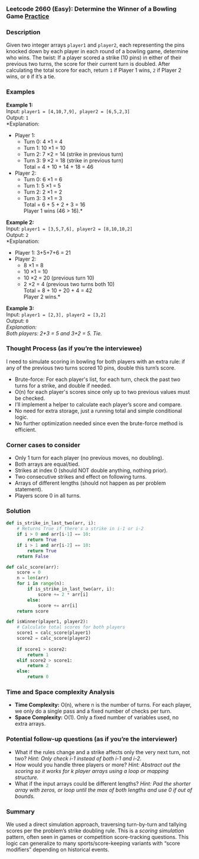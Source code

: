 ### Leetcode 2660 (Easy): Determine the Winner of a Bowling Game [Practice](https://leetcode.com/problems/determine-the-winner-of-a-bowling-game)

### Description  
Given two integer arrays `player1` and `player2`, each representing the pins knocked down by each player in each round of a bowling game, determine who wins. The twist: If a player scored a strike (10 pins) in either of their previous two turns, the score for their current turn is doubled. After calculating the total score for each, return `1` if Player 1 wins, `2` if Player 2 wins, or `0` if it’s a tie.

### Examples  

**Example 1:**  
Input: `player1 = [4,10,7,9], player2 = [6,5,2,3]`  
Output: `1`  
*Explanation:  
- Player 1:  
    - Turn 0: 4 ×1 = 4  
    - Turn 1: 10 ×1 = 10  
    - Turn 2: 7 ×2 = 14 (strike in previous turn)  
    - Turn 3: 9 ×2 = 18 (strike in previous turn)  
  Total = 4 + 10 + 14 + 18 = 46  
- Player 2:  
    - Turn 0: 6 ×1 = 6  
    - Turn 1: 5 ×1 = 5  
    - Turn 2: 2 ×1 = 2  
    - Turn 3: 3 ×1 = 3  
  Total = 6 + 5 + 2 + 3 = 16  
Player 1 wins (46 > 16).*

**Example 2:**  
Input: `player1 = [3,5,7,6], player2 = [8,10,10,2]`  
Output: `2`  
*Explanation:  
- Player 1: 3+5+7+6 = 21  
- Player 2:  
    - 8 ×1 = 8  
    - 10 ×1 = 10  
    - 10 ×2 = 20 (previous turn 10)  
    - 2 ×2 = 4 (previous two turns both 10)  
  Total = 8 + 10 + 20 + 4 = 42  
Player 2 wins.*

**Example 3:**  
Input: `player1 = [2,3], player2 = [3,2]`  
Output: `0`  
*Explanation:  
Both players: 2+3 = 5 and 3+2 = 5. Tie.*

### Thought Process (as if you’re the interviewee)  
I need to simulate scoring in bowling for both players with an extra rule: if any of the previous two turns scored 10 pins, double this turn’s score.  
- Brute-force: For each player's list, for each turn, check the past two turns for a strike, and double if needed.  
- O(n) for each player's scores since only up to two previous values must be checked.  
- I’ll implement a helper to calculate each player’s score and compare.  
- No need for extra storage, just a running total and simple conditional logic.  
- No further optimization needed since even the brute-force method is efficient.

### Corner cases to consider  
- Only 1 turn for each player (no previous moves, no doubling).  
- Both arrays are equal/tied.
- Strikes at index 0 (should NOT double anything, nothing prior).
- Two consecutive strikes and effect on following turns.
- Arrays of different lengths (should not happen as per problem statement).
- Players score 0 in all turns.

### Solution

```python
def is_strike_in_last_two(arr, i):
    # Returns True if there's a strike in i-1 or i-2
    if i > 0 and arr[i-1] == 10:
        return True
    if i > 1 and arr[i-2] == 10:
        return True
    return False

def calc_score(arr):
    score = 0
    n = len(arr)
    for i in range(n):
        if is_strike_in_last_two(arr, i):
            score += 2 * arr[i]
        else:
            score += arr[i]
    return score

def isWinner(player1, player2):
    # Calculate total scores for both players
    score1 = calc_score(player1)
    score2 = calc_score(player2)
    
    if score1 > score2:
        return 1
    elif score2 > score1:
        return 2
    else:
        return 0
```

### Time and Space complexity Analysis  

- **Time Complexity:** O(n), where n is the number of turns. For each player, we only do a single pass and a fixed number of checks per turn.
- **Space Complexity:** O(1). Only a fixed number of variables used, no extra arrays.

### Potential follow-up questions (as if you’re the interviewer)  

- What if the rules change and a strike affects only the very next turn, not two?
  *Hint: Only check i-1 instead of both i-1 and i-2.*
- How would you handle three players or more?
  *Hint: Abstract out the scoring so it works for k player arrays using a loop or mapping structure.*
- What if the input arrays could be different lengths?
  *Hint: Pad the shorter array with zeros, or loop until the max of both lengths and use 0 if out of bounds.*

### Summary
We used a direct simulation approach, traversing turn-by-turn and tallying scores per the problem’s strike doubling rule. This is a *scoring simulation* pattern, often seen in games or competition score-tracking questions. This logic can generalize to many sports/score-keeping variants with “score modifiers” depending on historical events.